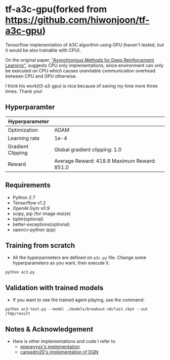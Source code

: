 # tf-a3c-gpu(forked from https://github.com/hiwonjoon/tf-a3c-gpu)

Tensorflow implementation of A3C algorithm using GPU (haven't tested, but it would be also trainable with CPU).

On the original paper, ["Asynchronous Methods for Deep Reinforcement Learning"](https://arxiv.org/abs/1602.01783),
suggests CPU only implementations, since environment can only be executed on CPU which causes unevitable communication
overhead between CPU and GPU otherwise.

I think his work(t3-a3-gpu) is nice because of saving my time more three times. Thank you!

## Hyperparamter
| Hyperparameter    |                                             |
|-------------------|---------------------------------------------|
| Optimization      | ADAM                                        |
| Learning rate     | 1e-4                                        |
| Gradient Clipping | Global gradient clipping: 1.0               |
| Reward            | Average Reward: 418.8 Maximum Reward: 851.0 |

## Requirements

- Python 2.7
- Tensorflow v1.2
- OpenAI Gym v0.9
- scipy, pip (for image resize)
- tqdm(optional)
- better-exceptions(optional)
- opencv-python (pip)

## Training from scratch

- All the hyperparmeters are defined on `a3c.py` file. Change some hyperparameters as you want, then execute it.
```
python ac3.py
```

## Validation with trained models

- If you want to see the trained agent playing, use the command:
```
python ac3-test.py --model ./models/breakout-v0/last.ckpt --out /tmp/result
```


## Notes & Acknowledgement

- Here is other implementations and code I refer to.
    - [ppwwyyxx's implementation](https://github.com/ppwwyyxx/tensorpack/tree/master/examples/A3C-Gym)
    - [carpedm20's implementation of DQN](https://github.com/carpedm20/deep-rl-tensorflow)
